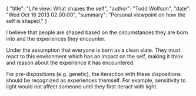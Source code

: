 {
  "title": "Life view: What shapes the self",
  "author": "Todd Wolfson",
  "date": "Wed Oct 16 2013 02:00:00",
  "summary": "Personal viewpoint on how the self is shaped."
}

I believe that people are shaped based on the circumstances they are born into and the experiences they encounter.

Under the assumption that everyone is born as a clean slate. They must react to this environment which has an impact on the self, making it think and reason about the experience it has encountered.

For pre-dispositions (e.g. genetic), the iteraction with these dispositions should be recognized as experiences themself. For example, sensitivity to light would not affect someone until they first iteract with light.
